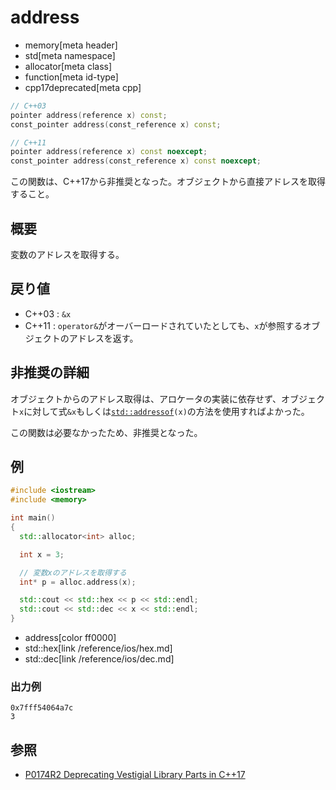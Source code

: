 # address
* memory[meta header]
* std[meta namespace]
* allocator[meta class]
* function[meta id-type]
* cpp17deprecated[meta cpp]

```cpp
// C++03
pointer address(reference x) const;
const_pointer address(const_reference x) const;

// C++11
pointer address(reference x) const noexcept;
const_pointer address(const_reference x) const noexcept;
```

この関数は、C++17から非推奨となった。オブジェクトから直接アドレスを取得すること。


## 概要
変数のアドレスを取得する。


## 戻り値
- C++03 : `&x`
- C++11 : `operator&`がオーバーロードされていたとしても、`x`が参照するオブジェクトのアドレスを返す。


## 非推奨の詳細
オブジェクトからのアドレス取得は、アロケータの実装に依存せず、オブジェクト`x`に対して式`&x`もしくは[`std::addressof`](/reference/memory/addressof.md)`(x)`の方法を使用すればよかった。

この関数は必要なかったため、非推奨となった。


## 例
```cpp
#include <iostream>
#include <memory>

int main()
{
  std::allocator<int> alloc;

  int x = 3;

  // 変数xのアドレスを取得する
  int* p = alloc.address(x);

  std::cout << std::hex << p << std::endl;
  std::cout << std::dec << x << std::endl;
}
```
* address[color ff0000]
* std::hex[link /reference/ios/hex.md]
* std::dec[link /reference/ios/dec.md]

### 出力例
```
0x7fff54064a7c
3
```


## 参照
- [P0174R2 Deprecating Vestigial Library Parts in C++17](http://www.open-std.org/jtc1/sc22/wg21/docs/papers/2016/p0174r2.html)
